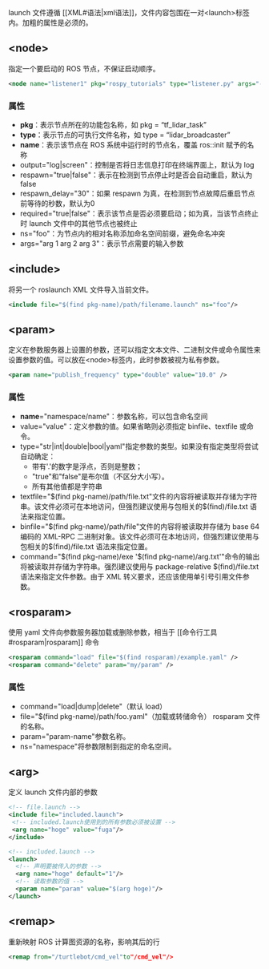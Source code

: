 launch 文件遵循 [[XML#语法|xml语法]]，文件内容包围在一对\<launch>标签内。加粗的属性是必须的。

## \<node>

指定一个要启动的 ROS 节点，不保证启动顺序。

```xml
<node name="listener1" pkg="rospy_tutorials" type="listener.py" args="--test" respawn="true" />
```

### 属性

- **pkg**：表示节点所在的功能包名称，如 pkg = “tf_lidar_task”
- **type**：表示节点的可执行文件名称，如 type = “lidar_broadcaster”
- **name**：表示该节点在 ROS 系统中运行时的节点名，覆盖 ros::init 赋予的名称
- output="log|screen"：控制是否将日志信息打印在终端界面上，默认为 log
- respawn="true|false"：表示在检测到节点停止时是否会自动重启，默认为 false
- respawn_delay="30"：如果 respawn 为真，在检测到节点故障后重启节点前等待的秒数，默认为0
- required="true|false"：表示该节点是否必须要启动；如为真，当该节点终止时 launch 文件中的其他节点也被终止
- ns="foo"：为节点内的相对名称添加命名空间前缀，避免命名冲突
- args="arg 1 arg 2 arg 3"：表示节点需要的输入参数

## \<include>

将另一个 roslaunch XML 文件导入当前文件。

```xml
<include file="$(find pkg-name)/path/filename.launch" ns="foo"/>
```

## \<param>

定义在参数服务器上设置的参数，还可以指定文本文件、二进制文件或命令属性来设置参数的值。可以放在\<node>标签内，此时参数被视为私有参数。

```xml
<param name="publish_frequency" type="double" value="10.0" />
```

### 属性

- **name**="namespace/name"：参数名称，可以包含命名空间
- value="value"：定义参数的值。如果省略则必须指定 binfile、textfile 或命令。
- type="str|int|double|bool|yaml"指定参数的类型。如果没有指定类型将尝试自动确定：
	- 带有'.'的数字是浮点，否则是整数；
	- "true"和"false"是布尔值（不区分大小写）。
	- 所有其他值都是字符串
- textfile="\$(find pkg-name)/path/file.txt"文件的内容将被读取并存储为字符串。该文件必须可在本地访问，但强烈建议使用与包相关的$(find)/file.txt 语法来指定位置。
- binfile="\$(find pkg-name)/path/file"文件的内容将被读取并存储为 base 64 编码的 XML-RPC 二进制对象。该文件必须可在本地访问，但强烈建议使用与包相关的$(find)/file.txt 语法来指定位置。   
- command="\$(find pkg-name)/exe '\$(find pkg-name)/arg.txt'"命令的输出将被读取并存储为字符串。强烈建议使用与 package-relative $(find)/file.txt 语法来指定文件参数。由于 XML 转义要求，还应该使用单引号引用文件参数。

## \<rosparam>

使用 yaml 文件向参数服务器加载或删除参数，相当于 [[命令行工具#rosparam|rosparam]] 命令

```xml
<rosparam command="load" file="$(find rosparam)/example.yaml" />
<rosparam command="delete" param="my/param" />
```

### 属性

- command="load|dump|delete"（默认 load）
- file="$(find pkg-name)/path/foo.yaml"（加载或转储命令） rosparam 文件的名称。
- param="param-name"参数名称。
- ns="namespace"将参数限制到指定的命名空间。

## \<arg>

定义 launch 文件内部的参数

 ```xml
<!-- file.launch -->
<include file="included.launch">
  <!-- included.launch使用到的所有参数必须被设置 -->
  <arg name="hoge" value="fuga"/>
</include>
```

```xml
<!-- included.launch -->
<launch>
  <!-- 声明要被传入的参数 -->
  <arg name="hoge" default="1"/> 
  <!-- 读取参数的值 -->
  <param name="param" value="$(arg hoge)"/>
</launch>
```

## \<remap>

重新映射 ROS 计算图资源的名称，影响其后的行

```xml
<remap from="/turtlebot/cmd_vel"to"/cmd_vel"/>
```

